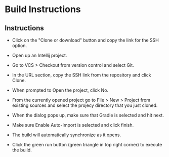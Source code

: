 # Build Instructions

## Instructions
* Click on the "Clone or download" button and copy the link for the SSH option.

* Open up an Intellij project.

* Go to VCS > Checkout from version control and select Git.

* In the URL section, copy the SSH link from the repository and click Clone.

* When prompted to Open the project, click No.

* From the currently opened project go to File > New > Project from existing sources and select the projecy
directory that you just cloned.

* When the dialog pops up, make sure that Gradle is selected and hit next.

* Make sure Enable Auto-Import is selected and click finish.

* The build will automatically synchronize as it opens.

* Click the green run button (green triangle in top right corner) to execute the build.
